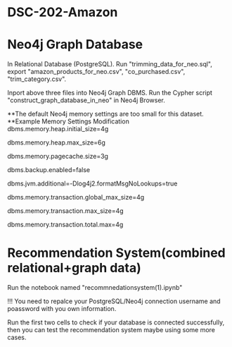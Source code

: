 # DSC-202-Amazon


# Neo4j Graph Database
In Relational Database (PostgreSQL). Run "trimming_data_for_neo.sql", export "amazon_products_for_neo.csv", "co_purchased.csv", "trim_category.csv". 

Inport above three files into Neo4j Graph DBMS. Run the Cypher script "construct_graph_database_in_neo" in Neo4j Browser. 


**The default Neo4j memory settings are too small for this dataset. 
**Example Memory Settings Modification
dbms.memory.heap.initial_size=4g

dbms.memory.heap.max_size=6g

dbms.memory.pagecache.size=3g

dbms.backup.enabled=false

dbms.jvm.additional=-Dlog4j2.formatMsgNoLookups=true

dbms.memory.transaction.global_max_size=4g

dbms.memory.transaction.max_size=4g

dbms.memory.transaction.total.max=4g



# Recommendation System(combined relational+graph data)

Run the notebook named "recommnedationsystem(1).ipynb"

!!! You need to repalce your PostgreSQL/Neo4j connection username and poassword with you own information.

Run the first two cells to check if your database is connected successfully, then you can test the recommendation system maybe using some more cases.

